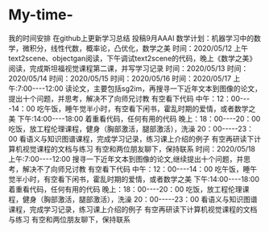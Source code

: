 # My-time-
我的时间安排
在github上更新学习总结
投稿9月AAAI
数学计划：机器学习中的数学，微积分，线性代数，概率论，凸优化，数学之美
时间：2020/05/12
上午text2scene、objectgan阅读，下午调试text2scene的代码，晚上《数学之美》阅读，完成斯坦福视觉课程第二课，并写学习记录
时间：2020/05/13
时间：2020/05/14
时间：2020/05/15
时间：2020/05/16
时间：2020/05/17
上午:7:00----12:00
读论文，主要包括sg2im，再搜寻一下近年文本到图像的论文，提出十个问题，并思考，解决不了向师兄讨教
有空看下代码
中午：12：00----14：00
吃午饭，睡午觉半小时，有空看下闲书，霍乱时期的爱情，或者数学之美
下午:14:00----18:00
着重看代码，任何有用的代码
晚上：18：00----20：00
吃饭，放工程伦理课程，健身（胸部激活，腿部激活），洗澡
20：00-----23：00
看语义与知识图谱课程，完成学习记录，练习课上介绍的例子
有空再研读下计算机视觉课程的文档与练习
有空和两位朋友聊下，保持联系
时间：2020/05/18
上午:7:00----12:00
搜寻一下近年文本到图像的论文,继续提出十个问题，并思考，解决不了向师兄讨教
有空看下代码
中午：12：00----14：00
吃午饭，睡午觉半小时，有空看下闲书，霍乱时期的爱情，或者数学之美
下午:14:00----18:00
着重看代码，任何有用的代码
晚上：18：00----20：00
吃饭，放工程伦理课程，健身（胸部激活，腿部激活），洗澡
20：00-----23：00
看语义与知识图谱课程，完成学习记录，练习课上介绍的例子
有空再研读下计算机视觉课程的文档与练习
有空和两位朋友聊下，保持联系


